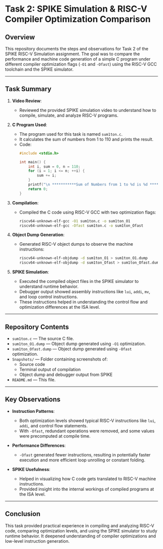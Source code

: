 # Task 2: SPIKE Simulation & RISC-V Compiler Optimization Comparison

## Overview

This repository documents the steps and observations for Task 2 of the SPIKE RISC-V Simulation assignment. The goal was to compare the performance and machine code generation of a simple C program under different compiler optimization flags (`-O1` and `-Ofast`) using the RISC-V GCC toolchain and the SPIKE simulator.

---

## Task Summary

1. **Video Review**:
   - Reviewed the provided SPIKE simulation video to understand how to compile, simulate, and analyze RISC-V programs.

2. **C Program Used**:
   - The program used for this task is named `sum1ton.c`.
   - It calculates the sum of numbers from 1 to 110 and prints the result.
   - Code:
     ```c
     #include <stdio.h>

     int main() {
         int i, sum = 0, n = 110;
         for (i = 1; i <= n; ++i) {
             sum += i;
         }
         printf("\n ***********Sum of Numbers from 1 to %d is %d ***********\n", n, sum);
         return 0;
     }
     ```

3. **Compilation**:
   - Compiled the C code using RISC-V GCC with two optimization flags:
     ```bash
     riscv64-unknown-elf-gcc -O1 sum1ton.c -o sum1ton_O1
     riscv64-unknown-elf-gcc -Ofast sum1ton.c -o sum1ton_Ofast
     ```

4. **Object Dump Generation**:
   - Generated RISC-V object dumps to observe the machine instructions:
     ```bash
     riscv64-unknown-elf-objdump -d sum1ton_O1 > sum1ton_O1.dump
     riscv64-unknown-elf-objdump -d sum1ton_Ofast > sum1ton_Ofast.dump
     ```

5. **SPIKE Simulation**:
   - Executed the compiled object files in the SPIKE simulator to understand runtime behavior.
   - Debugger output showed assembly instructions like `lui`, `addi`, `mv`, and loop control instructions.
   - These instructions helped in understanding the control flow and optimization differences at the ISA level.

---

## Repository Contents

- `sum1ton.c` — The source C file.
- `sum1ton_O1.dump` — Object dump generated using `-O1` optimization.
- `sum1ton_Ofast.dump` — Object dump generated using `-Ofast` optimization.
- `Snapshots/` — Folder containing screenshots of:
  - Source code
  - Terminal output of compilation
  - Object dump and debugger output from SPIKE
- `README.md` — This file.

---

## Key Observations

- **Instruction Patterns**:
  - Both optimization levels showed typical RISC-V instructions like `lui`, `addi`, and control flow statements.
  - With `-Ofast`, redundant operations were removed, and some values were precomputed at compile time.

- **Performance Differences**:
  - `-Ofast` generated fewer instructions, resulting in potentially faster execution and more efficient loop unrolling or constant folding.

- **SPIKE Usefulness**:
  - Helped in visualizing how C code gets translated to RISC-V machine instructions.
  - Provided insight into the internal workings of compiled programs at the ISA level.

---

## Conclusion

This task provided practical experience in compiling and analyzing RISC-V code, comparing optimization levels, and using the SPIKE simulator to study runtime behavior. It deepened understanding of compiler optimizations and low-level instruction generation.

